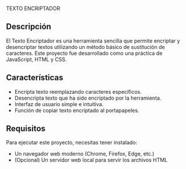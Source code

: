 
TEXTO ENCRIPTADOR

## Descripción

El Texto Encriptador es una herramienta sencilla que permite encriptar y desencriptar textos utilizando un método básico de sustitución de caracteres. Este proyecto fue desarrollado como una práctica de JavaScript, HTML y CSS.

## Características

- Encripta texto reemplazando caracteres específicos.
- Desencripta texto que ha sido encriptado por la herramienta.
- Interfaz de usuario simple e intuitiva.
- Función de copiar texto encriptado al portapapeles.

## Requisitos

Para ejecutar este proyecto, necesitas tener instalado:

- Un navegador web moderno (Chrome, Firefox, Edge, etc.)
- (Opcional) Un servidor web local para servir los archivos HTML

